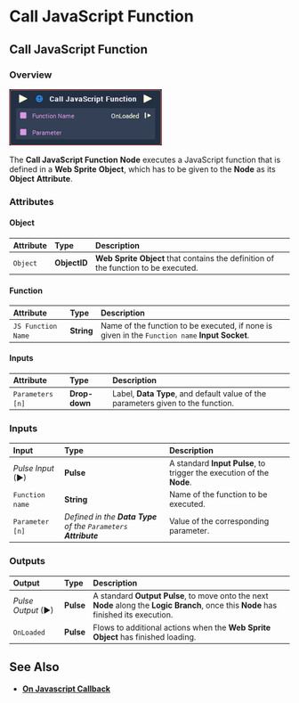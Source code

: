 # Call JavaScript Function

## Call JavaScript Function

### Overview

![The Call JavaScript Function Node.](../../.gitbook/assets/node-call-javascript-function.png)

The **Call JavaScript Function** **Node** executes a JavaScript function that is defined in a **Web Sprite** **Object**, which has to be given to the **Node** as its **Object** **Attribute**.

### Attributes

#### Object

| Attribute | Type | Description |
| :--- | :--- | :--- |
| `Object` | **ObjectID** | **Web Sprite** **Object** that contains the definition of the function to be executed. |

#### Function

| Attribute | Type | Description |
| :--- | :--- | :--- |
| `JS Function Name` | **String** | Name of the function to be executed, if none is given in the `Function name` **Input Socket**. |

#### Inputs

| Attribute | Type | Description |
| :--- | :--- | :--- |
| `Parameters [n]` | **Drop-down** | Label, **Data Type**, and default value of the parameters given to the function. |

### Inputs

| Input | Type | Description |
| :--- | :--- | :--- |
| _Pulse Input_ \(►\) | **Pulse** | A standard **Input Pulse**, to trigger the execution of the **Node**. |
| `Function name` | **String** | Name of the function to be executed. |
| `Parameter [n]` | _Defined in the **Data Type** of the `Parameters` **Attribute**_ | Value of the corresponding parameter. |

### Outputs

| Output | Type | Description |
| :--- | :--- | :--- |
| _Pulse Output_ \(►\) | **Pulse** | A standard **Output Pulse**, to move onto the next **Node** along the **Logic Branch**, once this **Node** has finished its execution. |
| `OnLoaded` | **Pulse** | Flows to additional actions when the **Web Sprite** **Object** has finished loading. |

## See Also

* [**On Javascript Callback**](../events/web/on-javascript-callback.md)

